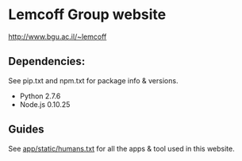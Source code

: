 # Lemcoff Group website

http://www.bgu.ac.il/~lemcoff

## Dependencies:

See pip.txt and npm.txt for package info & versions.

 - Python 2.7.6
 - Node.js 0.10.25

## Guides

See [app/static/humans.txt]() for all the apps & tool used in this website.
